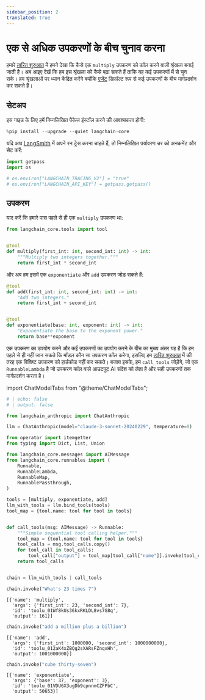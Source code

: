 ```yaml
---
sidebar_position: 2
translated: true
---
```


# एक से अधिक उपकरणों के बीच चुनाव करना

हमारे [त्वरित शुरुआत](/docs/use_cases/tool_use/quickstart) में हमने देखा कि कैसे एक `multiply` उपकरण को कॉल करने वाली श्रृंखला बनाई जाती है। अब आइए देखें कि हम इस श्रृंखला को कैसे बढ़ा सकते हैं ताकि यह कई उपकरणों में से चुन सके। हम श्रृंखलाओं पर ध्यान केंद्रित करेंगे क्योंकि [एजेंट](/docs/use_cases/tool_use/agents) डिफ़ॉल्ट रूप से कई उपकरणों के बीच मार्गप्रदर्शन कर सकते हैं।

## सेटअप

इस गाइड के लिए हमें निम्नलिखित पैकेज इंस्टॉल करने की आवश्यकता होगी:

```python
%pip install --upgrade --quiet langchain-core
```

यदि आप [LangSmith](/docs/langsmith/) में अपने रन ट्रेस करना चाहते हैं, तो निम्नलिखित पर्यावरण चर को अनकमेंट और सेट करें:

```python
import getpass
import os

# os.environ["LANGCHAIN_TRACING_V2"] = "true"
# os.environ["LANGCHAIN_API_KEY"] = getpass.getpass()
```

## उपकरण

याद करें कि हमारे पास पहले से ही एक `multiply` उपकरण था:

```python
from langchain_core.tools import tool


@tool
def multiply(first_int: int, second_int: int) -> int:
    """Multiply two integers together."""
    return first_int * second_int
```

और अब हम इसमें एक `exponentiate` और `add` उपकरण जोड़ सकते हैं:

```python
@tool
def add(first_int: int, second_int: int) -> int:
    "Add two integers."
    return first_int + second_int


@tool
def exponentiate(base: int, exponent: int) -> int:
    "Exponentiate the base to the exponent power."
    return base**exponent
```

एक उपकरण का उपयोग करने और कई उपकरणों का उपयोग करने के बीच का मुख्य अंतर यह है कि हम पहले से ही नहीं जान सकते कि मॉडल कौन सा उपकरण कॉल करेगा, इसलिए हम [त्वरित शुरुआत](/docs/use_cases/tool_use/quickstart) में की तरह एक विशिष्ट उपकरण को हार्डकोड नहीं कर सकते। बजाय इसके, हम `call_tools` जोड़ेंगे, जो एक `RunnableLambda` है जो उपकरण कॉल वाले आउटपुट AI संदेश को लेता है और सही उपकरणों तक मार्गप्रदर्शन करता है।

import ChatModelTabs from "@theme/ChatModelTabs";

<ChatModelTabs customVarName="llm"/>

```python
# | echo: false
# | output: false

from langchain_anthropic import ChatAnthropic

llm = ChatAnthropic(model="claude-3-sonnet-20240229", temperature=0)
```

```python
from operator import itemgetter
from typing import Dict, List, Union

from langchain_core.messages import AIMessage
from langchain_core.runnables import (
    Runnable,
    RunnableLambda,
    RunnableMap,
    RunnablePassthrough,
)

tools = [multiply, exponentiate, add]
llm_with_tools = llm.bind_tools(tools)
tool_map = {tool.name: tool for tool in tools}


def call_tools(msg: AIMessage) -> Runnable:
    """Simple sequential tool calling helper."""
    tool_map = {tool.name: tool for tool in tools}
    tool_calls = msg.tool_calls.copy()
    for tool_call in tool_calls:
        tool_call["output"] = tool_map[tool_call["name"]].invoke(tool_call["args"])
    return tool_calls


chain = llm_with_tools | call_tools
```

```python
chain.invoke("What's 23 times 7")
```

```output
[{'name': 'multiply',
  'args': {'first_int': 23, 'second_int': 7},
  'id': 'toolu_01Wf8kUs36kxRKLDL8vs7G8q',
  'output': 161}]
```

```python
chain.invoke("add a million plus a billion")
```

```output
[{'name': 'add',
  'args': {'first_int': 1000000, 'second_int': 1000000000},
  'id': 'toolu_012aK4xZBQg2sXARsFZnqxHh',
  'output': 1001000000}]
```

```python
chain.invoke("cube thirty-seven")
```

```output
[{'name': 'exponentiate',
  'args': {'base': 37, 'exponent': 3},
  'id': 'toolu_01VDU6X3ugDb9cpnnmCZFPbC',
  'output': 50653}]
```

